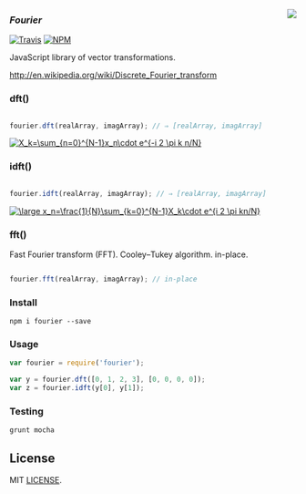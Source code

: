 <span><img align="right" src="http://upload.wikimedia.org/wikipedia/commons/4/49/Joseph_Fourier_%28circa_1820%29.jpg"/></span>

### *Fourier*
[![Travis](https://travis-ci.org/drom/fourier.svg)](https://travis-ci.org/drom/fourier)
[![NPM](https://badge.fury.io/js/fourier.svg)](http://badge.fury.io/js/fourier)


JavaScript library of vector transformations.

http://en.wikipedia.org/wiki/Discrete_Fourier_transform

### dft()

```javascript

fourier.dft(realArray, imagArray); // ⇒ [realArray, imagArray]

```
<a href="http://www.codecogs.com/eqnedit.php?latex=X_k=\sum_{n=0}^{N-1}x_n\cdot&space;e^{-i&space;2&space;\pi&space;k&space;n/N}" target="_blank"><img src="http://latex.codecogs.com/svg.latex?X_k=\sum_{n=0}^{N-1}x_n\cdot&space;e^{-i&space;2&space;\pi&space;k&space;n/N}" title="X_k=\sum_{n=0}^{N-1}x_n\cdot e^{-i 2 \pi k n/N}" /></a>

### idft()

```javascript

fourier.idft(realArray, imagArray); // ⇒ [realArray, imagArray]

```
<a href="http://www.codecogs.com/eqnedit.php?latex=\large&space;x_n=\frac{1}{N}\sum_{k=0}^{N-1}X_k\cdot&space;e^{i&space;2&space;\pi&space;kn/N}" target="_blank"><img src="http://latex.codecogs.com/svg.latex?\large&space;x_n=\frac{1}{N}\sum_{k=0}^{N-1}X_k\cdot&space;e^{i&space;2&space;\pi&space;kn/N}" title="\large x_n=\frac{1}{N}\sum_{k=0}^{N-1}X_k\cdot e^{i 2 \pi kn/N}" /></a>

### fft()

Fast Fourier transform (FFT). Cooley–Tukey algorithm. in-place.

```javascript

fourier.fft(realArray, imagArray); // in-place

```

### Install

```
npm i fourier --save
```

### Usage

```javascript
var fourier = require('fourier');

var y = fourier.dft([0, 1, 2, 3], [0, 0, 0, 0]);
var z = fourier.idft(y[0], y[1]);
```

### Testing

`grunt mocha`

## License

MIT [LICENSE](https://github.com/drom/fourier/blob/master/LICENSE).
